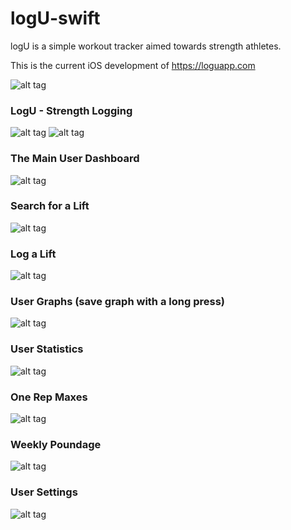 # logU-swift

logU is a simple workout tracker aimed towards strength athletes.

This is the current iOS development of https://loguapp.com


![alt tag](https://raw.githubusercontent.com/brettalcox/logU-swift/master/logU/Assets.xcassets/AppIcon.appiconset/App%20Icon%20%5BRounded%5D/Icon-76%402x.png)


### LogU - Strength Logging


![alt tag](http://i.imgur.com/Hw6xbnX.png?1)
![alt tag](http://i.imgur.com/eQMkMIS.png?1)


### The Main User Dashboard


![alt tag](http://i.imgur.com/RgZemz8.png?1)


### Search for a Lift


![alt tag](http://i.imgur.com/IFjX298.png?1)

### Log a Lift


![alt tag](http://i.imgur.com/0HzAzn9.png?1)


### User Graphs (save graph with a long press)



![alt tag](http://i.imgur.com/1zTO9Ku.png?1)



### User Statistics



![alt tag](http://i.imgur.com/8mmVMX2.png?1)



### One Rep Maxes


![alt tag](http://i.imgur.com/0gGKiOz.png?1)


### Weekly Poundage


![alt tag](http://i.imgur.com/kaSv9Nz.png?1)


### User Settings


![alt tag](http://i.imgur.com/QYdkVCZ.png?1)
